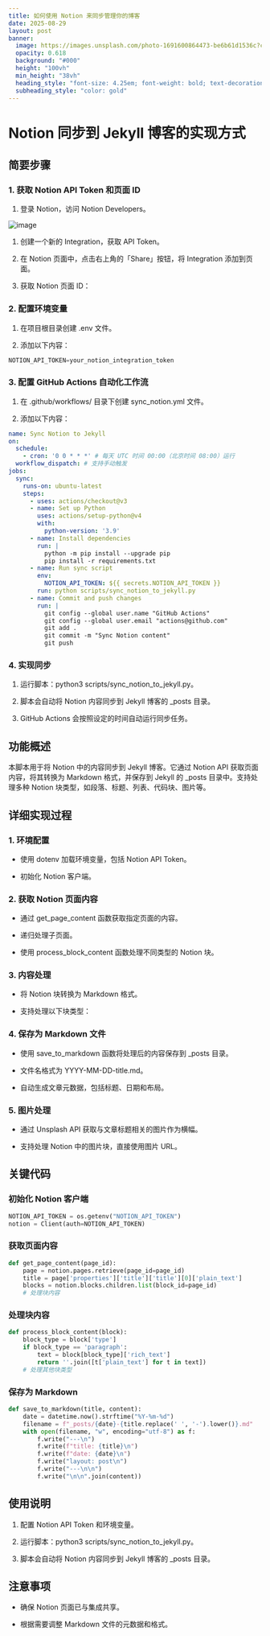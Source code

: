 ```yaml
---
title: 如何使用 Notion 来同步管理你的博客
date: 2025-08-29
layout: post
banner:
  image: https://images.unsplash.com/photo-1691600864473-be6b61d1536c?crop=entropy&cs=tinysrgb&fit=max&fm=jpg&ixid=M3w2OTIwMzJ8MHwxfHJhbmRvbXx8fHx8fHx8fDE3NTY0NTYwNjF8&ixlib=rb-4.1.0&q=80&w=1080
  opacity: 0.618
  background: "#000"
  height: "100vh"
  min_height: "38vh"
  heading_style: "font-size: 4.25em; font-weight: bold; text-decoration: underline"
  subheading_style: "color: gold"
---
```


# Notion 同步到 Jekyll 博客的实现方式

## 简要步骤

### 1. 获取 Notion API Token 和页面 ID

1. 登录 Notion，访问 Notion Developers。

![image](https://prod-files-secure.s3.us-west-2.amazonaws.com/a7a0cc5a-89b9-4cda-8686-1fba0ca52f40/d19c1afe-dea5-4312-9333-786b0ba83054/image.png?X-Amz-Algorithm=AWS4-HMAC-SHA256&X-Amz-Content-Sha256=UNSIGNED-PAYLOAD&X-Amz-Credential=ASIAZI2LB4662OO2IFLJ%2F20250829%2Fus-west-2%2Fs3%2Faws4_request&X-Amz-Date=20250829T082740Z&X-Amz-Expires=3600&X-Amz-Security-Token=IQoJb3JpZ2luX2VjEGAaCXVzLXdlc3QtMiJHMEUCIQDV6VPjpHDDnWdAnH9khwzi1f%2B50fEIncEvk4bjwHlmlgIgc8UNvAP95C%2F11NZUvM9TmUhK4vuA7njhJcpRpYtxV80qiAQIuP%2F%2F%2F%2F%2F%2F%2F%2F%2F%2FARAAGgw2Mzc0MjMxODM4MDUiDAT2Qyiq0Z3RuS%2BmjyrcAy061382dLUFx%2F1E7nlFzexl%2FwKp3NSjipYdAtgiICEAPTnWaIdlWTnbK24V3M54f%2B3Vu6jWlHTNh47f7iaP2CM9NdsMN0gD79tsmDoihem%2FGtidi24%2FlZamcl%2BW1i6Sdgx%2Bk6TEriNs5Ehivqqon9vM0ujUzE70f2%2FdNhP7E6dw3XQaNUAfcVIO0jj8ZCh2leUtqwiG9r5bAoyJOwUjKEMHuequF%2FaeJAaiNU1Pf91MuPi3gALq3MZ2l9kqXALrgLAEk4QjlrKYrCfDcsPC3xJSwgp0MRQn6aMSu%2BE%2FFr%2FjaQBknjwOIpRrCweIqD3CKYfe55vI2bwc6joX3o1gHdRjPJCdU0QeZhyfJiCSLeXqHlSob5eiqVldhIOwgInRHxK2XWG8yIswyEVa9DPQC6sImDgL8ilwEcfXBtsh4Iu2hA8uDM%2BFxSFpy8jEqLNJJl9PrN%2FjUYfEw0k1IhD%2FDlKSi%2Bs5ylGNSBiYAaNJhuyLhpgTXvA9%2Brzzm1d%2BSwlyRTHoq5iN3oe8ZLhX6qA8tbhBs1CFMP0xfF2%2FUnkQdy3PSAjKwgF1sd9CD68LQuONBaW2FvtNwE%2F7w3fgK%2FOx2Lh4DydcwGxsoJ4GvSxpy2lcPJd2XLi8SOuntFnzMJ6qxcUGOqUBJntuExD4Ye8h%2FTr8t8pwBW%2Fv2w%2F10%2FzCjweuEsgULklbkNk%2Fp%2BYzT1rEbh%2Bvh3HhUQETXT1rhy3oFYEFMB%2BO45xbAmDhDd6mDcgJefKs3Wl2HT9%2BFSrCK%2FX3mUOkEECIDXNugqmXSaucC4Bfjuxfm4U%2Fo%2FkZqtsF8LI%2FpF9hKocu%2BMWkHFCbNDjlSgEo73mF6UU%2BxTrXJvKUwLWMq7jRbcOrFl2Z&X-Amz-Signature=b6831dae3b900fb405baa426f1590d63458ce995c59b519beca3abeabf663ff2&X-Amz-SignedHeaders=host&x-amz-checksum-mode=ENABLED&x-id=GetObject)

1. 创建一个新的 Integration，获取 API Token。

1. 在 Notion 页面中，点击右上角的「Share」按钮，将 Integration 添加到页面。

1. 获取 Notion 页面 ID：


### 2. 配置环境变量

1. 在项目根目录创建 .env 文件。

1. 添加以下内容：

```javascript
NOTION_API_TOKEN=your_notion_integration_token
```

### 3. 配置 GitHub Actions 自动化工作流

1. 在 .github/workflows/ 目录下创建 sync_notion.yml 文件。

1. 添加以下内容：

```yaml
name: Sync Notion to Jekyll
on:
  schedule:
    - cron: '0 0 * * *' # 每天 UTC 时间 00:00（北京时间 08:00）运行
  workflow_dispatch: # 支持手动触发
jobs:
  sync:
    runs-on: ubuntu-latest
    steps:
      - uses: actions/checkout@v3
      - name: Set up Python
        uses: actions/setup-python@v4
        with:
          python-version: '3.9'
      - name: Install dependencies
        run: |
          python -m pip install --upgrade pip
          pip install -r requirements.txt
      - name: Run sync script
        env:
          NOTION_API_TOKEN: ${{ secrets.NOTION_API_TOKEN }}
        run: python scripts/sync_notion_to_jekyll.py
      - name: Commit and push changes
        run: |
          git config --global user.name "GitHub Actions"
          git config --global user.email "actions@github.com"
          git add .
          git commit -m "Sync Notion content"
          git push
```

### 4. 实现同步

1. 运行脚本：python3 scripts/sync_notion_to_jekyll.py。

1. 脚本会自动将 Notion 内容同步到 Jekyll 博客的 _posts 目录。

1. GitHub Actions 会按照设定的时间自动运行同步任务。

## 功能概述

本脚本用于将 Notion 中的内容同步到 Jekyll 博客。它通过 Notion API 获取页面内容，将其转换为 Markdown 格式，并保存到 Jekyll 的 _posts 目录中。支持处理多种 Notion 块类型，如段落、标题、列表、代码块、图片等。

## 详细实现过程

### 1. 环境配置

- 使用 dotenv 加载环境变量，包括 Notion API Token。

- 初始化 Notion 客户端。

### 2. 获取 Notion 页面内容

- 通过 get_page_content 函数获取指定页面的内容。

- 递归处理子页面。

- 使用 process_block_content 函数处理不同类型的 Notion 块。

### 3. 内容处理

- 将 Notion 块转换为 Markdown 格式。

- 支持处理以下块类型：


### 4. 保存为 Markdown 文件

- 使用 save_to_markdown 函数将处理后的内容保存到 _posts 目录。

- 文件名格式为 YYYY-MM-DD-title.md。

- 自动生成文章元数据，包括标题、日期和布局。

### 5. 图片处理

- 通过 Unsplash API 获取与文章标题相关的图片作为横幅。

- 支持处理 Notion 中的图片块，直接使用图片 URL。

## 关键代码

### 初始化 Notion 客户端

```python
NOTION_API_TOKEN = os.getenv("NOTION_API_TOKEN")
notion = Client(auth=NOTION_API_TOKEN)
```

### 获取页面内容

```python
def get_page_content(page_id):
    page = notion.pages.retrieve(page_id=page_id)
    title = page['properties']['title']['title'][0]['plain_text']
    blocks = notion.blocks.children.list(block_id=page_id)
    # 处理块内容
```

### 处理块内容

```python
def process_block_content(block):
    block_type = block['type']
    if block_type == 'paragraph':
        text = block[block_type]['rich_text']
        return ''.join([t['plain_text'] for t in text])
    # 处理其他块类型
```

### 保存为 Markdown

```python
def save_to_markdown(title, content):
    date = datetime.now().strftime("%Y-%m-%d")
    filename = f"_posts/{date}-{title.replace(' ', '-').lower()}.md"
    with open(filename, "w", encoding="utf-8") as f:
        f.write("---\n")
        f.write(f"title: {title}\n")
        f.write(f"date: {date}\n")
        f.write("layout: post\n")
        f.write("---\n\n")
        f.write("\n\n".join(content))
```

## 使用说明

1. 配置 Notion API Token 和环境变量。

1. 运行脚本：python3 scripts/sync_notion_to_jekyll.py。

1. 脚本会自动将 Notion 内容同步到 Jekyll 博客的 _posts 目录。

## 注意事项

- 确保 Notion 页面已与集成共享。

- 根据需要调整 Markdown 文件的元数据和格式。